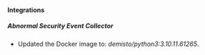 #### Integrations
##### Abnormal Security Event Collector
- Updated the Docker image to: *demisto/python3:3.10.11.61265*.
